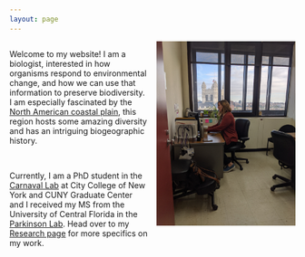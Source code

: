 ```yaml
---
layout: page
---
```



<div class="col2">

<p>
Welcome to my website! I am a biologist, interested in how organisms respond to 
environmental change, and how we can use that information to preserve biodiversity. I am 
especially fascinated by the <a href="images/north_american_coastal_plain.pdf">North American coastal plain</a>, 
this region hosts some amazing diversity and has an intriguing biogeographic history. 
</p>

<br>

<p>
Currently, I am a PhD student in the <a href="http://www.carnavallab.org/">Carnaval Lab</a> 
at City College of New York and CUNY Graduate Center and I received my MS from the 
University of Central Florida in the <a href="www.parkinsonlab.com/">Parkinson Lab</a>. Head over
to my <a href="Research">Research page</a> for more specifics on my work. 
</p>

<img src="/images/desk.jpg" alt="alt text" width="300" align="right">

</div>


<style>
  .col2 {
    columns: 2 200px;         /* number of columns and width in pixels*/
    -webkit-columns: 2 200px; /* chrome, safari */
    -moz-columns: 2 200px;    /* firefox */
  }
  .col3 {
    columns: 3 100px;
    -webkit-columns: 3 100px;
    -moz-columns: 3 100px;
  }
</style>


